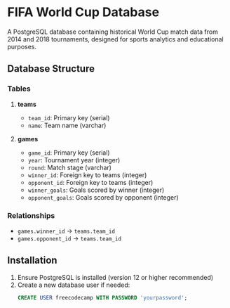 # FIFA World Cup Database

A PostgreSQL database containing historical World Cup match data from 2014 and 2018 tournaments, designed for sports analytics and educational purposes.

## Database Structure

### Tables

1. **teams**
   - `team_id`: Primary key (serial)
   - `name`: Team name (varchar)

2. **games**
   - `game_id`: Primary key (serial)
   - `year`: Tournament year (integer)
   - `round`: Match stage (varchar)
   - `winner_id`: Foreign key to teams (integer)
   - `opponent_id`: Foreign key to teams (integer)
   - `winner_goals`: Goals scored by winner (integer)
   - `opponent_goals`: Goals scored by opponent (integer)

### Relationships
- `games.winner_id` → `teams.team_id`
- `games.opponent_id` → `teams.team_id`

## Installation

1. Ensure PostgreSQL is installed (version 12 or higher recommended)
2. Create a new database user if needed:
   ```sql
   CREATE USER freecodecamp WITH PASSWORD 'yourpassword';
